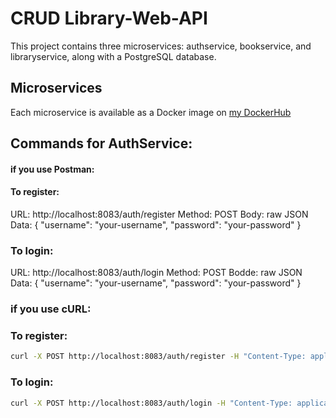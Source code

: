# CRUD Library-Web-API
This project contains three microservices: authservice, bookservice, and libraryservice, along with a PostgreSQL database.

## Microservices

Each microservice is available as a Docker image on [my DockerHub](https://hub.docker.com/r/sukharevichdima/microservicesmanager)

## Commands for AuthService:
#### if you use Postman:

#### To register:

URL: http://localhost:8083/auth/register 
Method: POST
Body: raw JSON
Data:
{
  "username": "your-username",
  "password": "your-password"
}

### To login:

URL: http://localhost:8083/auth/login 
Method: POST
Bodde: raw JSON
Data:
{
  "username": "your-username",
  "password": "your-password"
}

### if you use cURL:

### To register:
```bash
curl -X POST http://localhost:8083/auth/register -H "Content-Type: application/json" -d '{"username":"your-username", "password":"your-password"}'
```
### To login:
```bash
curl -X POST http://localhost:8083/auth/login -H "Content-Type: application/json" -d '{"username":"your-username", "password":"your-password"}'
```


